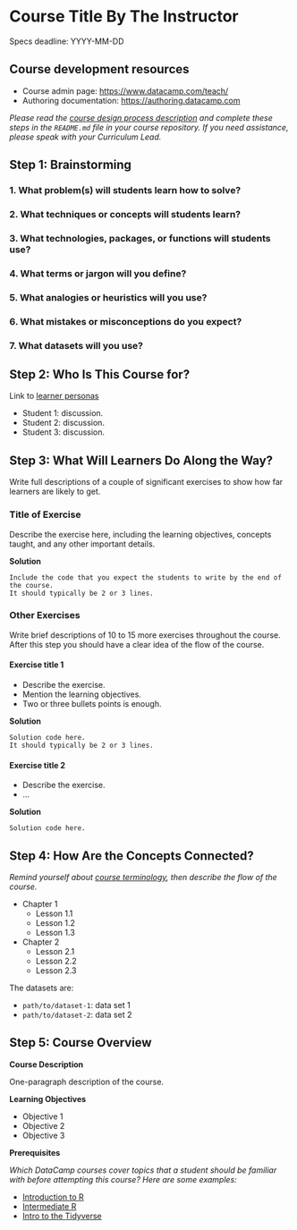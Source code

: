# Course Title By The Instructor

Specs deadline: YYYY-MM-DD

## Course development resources

* Course admin page: https://www.datacamp.com/teach/
* Authoring documentation: https://authoring.datacamp.com

*Please read the [course design process description](https://authoring.datacamp.com/courses/design)
and complete these steps in the `README.md` file in your course repository.
If you need assistance, please speak with your Curriculum Lead.*

## Step 1: Brainstorming

### 1. What problem(s) will students learn how to solve?

### 2. What techniques or concepts will students learn?

### 3. What technologies, packages, or functions will students use?

### 4. What terms or jargon will you define?

### 5. What analogies or heuristics will you use?

### 6. What mistakes or misconceptions do you expect?

### 7. What datasets will you use?

## Step 2: Who Is This Course for?

Link to [learner personas](https://authoring.datacamp.com/courses/design/personas.html)

* Student 1: discussion.
* Student 2: discussion.
* Student 3: discussion.

## Step 3: What Will Learners Do Along the Way?

Write full descriptions of a couple of significant exercises to show how far learners are likely to get.

### Title of Exercise

Describe the exercise here, including the learning objectives, concepts taught, and any other important details.

**Solution**

```
Include the code that you expect the students to write by the end of the course.
It should typically be 2 or 3 lines.
```

### Other Exercises

Write brief descriptions of 10 to 15 more exercises throughout the course.
After this step you should have a clear idea of the flow of the course.

#### Exercise title 1

- Describe the exercise.
- Mention the learning objectives.
- Two or three bullets points is enough.

**Solution**

```
Solution code here.
It should typically be 2 or 3 lines.
```

#### Exercise title 2

- Describe the exercise.
- …

**Solution**

```
Solution code here.
```

## Step 4: How Are the Concepts Connected?

*Remind yourself about [course terminology](https://authoring.datacamp.com/courses/design#terminology-and-structure), then describe the flow of the course.*

- Chapter 1
  - Lesson 1.1
  - Lesson 1.2
  - Lesson 1.3
- Chapter 2
  - Lesson 2.1
  - Lesson 2.2
  - Lesson 2.3

The datasets are:

- `path/to/dataset-1`: data set 1
- `path/to/dataset-2`: data set 2

## Step 5: Course Overview

**Course Description**

One-paragraph description of the course.

**Learning Objectives**

- Objective 1
- Objective 2
- Objective 3

**Prerequisites**

*Which DataCamp courses cover topics that a student should be familiar with before attempting this course? Here are some examples:*

- [Introduction to R](https://www.datacamp.com/courses/free-introduction-to-r)
- [Intermediate R](https://www.datacamp.com/courses/intermediate-r)
- [Intro to the Tidyverse](https://www.datacamp.com/courses/introduction-to-the-tidyverse)
